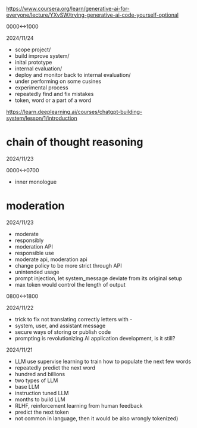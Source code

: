 https://www.coursera.org/learn/generative-ai-for-everyone/lecture/YXvSW/trying-generative-ai-code-yourself-optional

0000<->1000

2024/11/24

- scope project/
- build improve system/
- inital prototype 
- internal evaluation/
- deploy and monitor back to internal evaluation/
- under performing on some cusines
- experimental process
- repeatedly find and fix mistakes
- token, word or a part of a word


https://learn.deeplearning.ai/courses/chatgpt-building-system/lesson/1/introduction

# chain of thought reasoning

2024/11/23

0000<->0700

- inner monologue

# moderation

2024/11/23

- moderate
- responsibly
- moderation API
- responsible use
- moderate api, moderation api
- change policy to be more strict through API
- unintended usage
- prompt injection, let system_message deviate from its original setup
- max token would control the length of output

0800<->1800

2024/11/22

- trick to fix not translating correctly letters with -
- system, user, and assistant message
- secure ways of storing or publish code
- prompting is revolutionizing AI application development, is it still?

2024/11/21

- LLM use supervise learning to train how to populate the next few words
- repeatedly predict the next word
- hundred and billions
- two types of LLM
- base LLM
- instruction tuned LLM
- months to build LLM
- RLHF, reinforcement learning from human feedback
- predict the next token
- not common in language, then it would be also wrongly tokenized)

